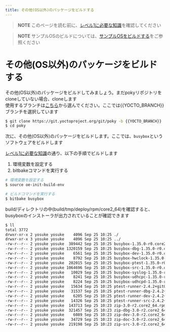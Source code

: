 ```yaml
---
title: その他(OS以外)のパッケージをビルドする
---
```


> **NOTE**
> このページを読む前に、[レベル1に必要な知識](../model.md)を確認してください  

> **NOTE**
> サンプルOSのビルドについては、[サンプルOSをビルドする](./02-build-sample-os.md)をご参照ください  

# その他(OS以外)のパッケージをビルドする
その他(OS以外)のパッケージをビルドしてみましょう。まだpokyリポジトリをcloneしていない場合、cloneします  
使用するブランチは[こちら](https://wiki.yoctoproject.org/wiki/Releases)から選んでください。ここでは{{YOCTO_BRANCH}}ブランチを選択しています  

```bash
$ git clone https://git.yoctoproject.org/git/poky -b {{YOCTO_BRANCH}}
$ cd poky
```

次に、その他(OS以外)のパッケージをビルドします。ここでは、`busybox`というソフトウェアをビルドします  

[レベル1に必要な知識](../model.md)の通り、以下の手順でビルドします  

1. 環境変数を設定する
1. bitbakeコマンドを実行する

```bash
# 環境変数を設定する
$ source oe-init-build-env

# ビルドコマンドを実行する
$ bitbake busybox
```

build/ディレクトリの中(build/tmp/deploy/rpm/core2_64)を確認すると、busyboxのインストーラが出力されていることが確認できます  

```bash
$ ll
total 3772
drwxr-xr-x 2 yosuke yosuke    4096 Sep 25 10:25 ./
drwxr-xr-x 3 yosuke yosuke    4096 Sep 25 10:25 ../
-rw-r--r-- 2 yosuke yosuke  389442 Sep 25 10:25 busybox-1.35.0-r0.core2_64.rpm
-rw-r--r-- 2 yosuke yosuke 1320159 Sep 25 10:25 busybox-dbg-1.35.0-r0.core2_64.rpm
-rw-r--r-- 2 yosuke yosuke    6561 Sep 25 10:25 busybox-dev-1.35.0-r0.core2_64.rpm
-rw-r--r-- 2 yosuke yosuke    8792 Sep 25 10:25 busybox-hwclock-1.35.0-r0.core2_64.rpm
-rw-r--r-- 2 yosuke yosuke  202015 Sep 25 10:25 busybox-ptest-1.35.0-r0.core2_64.rpm
-rw-r--r-- 2 yosuke yosuke 1064696 Sep 25 10:25 busybox-src-1.35.0-r0.core2_64.rpm
-rw-r--r-- 2 yosuke yosuke   10029 Sep 25 10:25 busybox-syslog-1.35.0-r0.core2_64.rpm
-rw-r--r-- 2 yosuke yosuke    8241 Sep 25 10:25 busybox-udhcpc-1.35.0-r0.core2_64.rpm
-rw-r--r-- 2 yosuke yosuke    8224 Sep 25 10:25 busybox-udhcpd-1.35.0-r0.core2_64.rpm
-rw-r--r-- 2 yosuke yosuke   15634 Sep 25 10:25 ptest-runner-2.4.2+git0+bcb82804da-r0.core2_64.rpm
-rw-r--r-- 2 yosuke yosuke   31537 Sep 25 10:25 ptest-runner-dbg-2.4.2+git0+bcb82804da-r0.core2_64.rpm
-rw-r--r-- 2 yosuke yosuke    6205 Sep 25 10:25 ptest-runner-dev-2.4.2+git0+bcb82804da-r0.core2_64.rpm
-rw-r--r-- 2 yosuke yosuke   14326 Sep 25 10:25 ptest-runner-src-2.4.2+git0+bcb82804da-r0.core2_64.rpm
-rw-r--r-- 2 yosuke yosuke  143713 Sep 25 10:23 zip-3.0-r2.core2_64.rpm
-rw-r--r-- 2 yosuke yosuke  321457 Sep 25 10:23 zip-dbg-3.0-r2.core2_64.rpm
-rw-r--r-- 2 yosuke yosuke    6089 Sep 25 10:23 zip-dev-3.0-r2.core2_64.rpm
-rw-r--r-- 2 yosuke yosuke   34729 Sep 25 10:23 zip-doc-3.0-r2.core2_64.rpm
-rw-r--r-- 2 yosuke yosuke  219198 Sep 25 10:23 zip-src-3.0-r2.core2_64.rpm
```